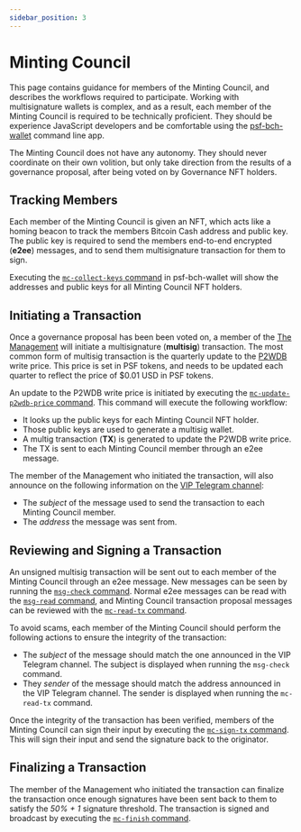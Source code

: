 ```yaml
---
sidebar_position: 3
---
```


# Minting Council
This page contains guidance for members of the Minting Council, and describes the workflows required to participate. Working with multisignature wallets is complex, and as a result, each member of the Minting Council is required to be technically proficient. They should be experience JavaScript developers and be comfortable using the [psf-bch-wallet](https://github.com/Permissionless-Software-Foundation/psf-bch-wallet) command line app.

The Minting Council does not have any autonomy. They should never coordinate on their own volition, but only take direction from the results of a governance proposal, after being voted on by Governance NFT holders.

## Tracking Members
Each member of the Minting Council is given an NFT, which acts like a homing beacon to track the members Bitcoin Cash address and public key. The public key is required to send the members end-to-end encrypted (**e2ee**) messages, and to send them multisignature transaction for them to sign.

Executing the [`mc-collect-keys` command](https://github.com/Permissionless-Software-Foundation/psf-bch-wallet#psf-bch-wallet-mc-collect-keys) in psf-bch-wallet will show the addresses and public keys for all Minting Council NFT holders.

## Initiating a Transaction
Once a governance proposal has been been voted on, a member of the [The Management](/governance#the-management) will initiate a multisignature (**multisig**) transaction. The most common form of multisig transaction is the quarterly update to the [P2WDB](https://p2wdb.com) write price. This price is set in PSF tokens, and needs to be updated each quarter to reflect the price of $0.01 USD in PSF tokens.

An update to the P2WDB write price is initiated by executing the [`mc-update-p2wdb-price` command](https://github.com/Permissionless-Software-Foundation/psf-bch-wallet#psf-bch-wallet-mc-update-p2wdb-price). This command will execute the following workflow:

- It looks up the public keys for each Minting Council NFT holder.
- Those public keys are used to generate a multisig wallet.
- A multig transaction (**TX**) is generated to update the P2WDB write price.
- The TX is sent to each Minting Council member through an e2ee message.

The member of the Management who initiated the transaction, will also announce on the following information on the [VIP Telegram channel](https://t.me/psf_vip):

- The *subject* of the message used to send the transaction to each Minting Council member.
- The *address* the message was sent from.

## Reviewing and Signing a Transaction
An unsigned multisig transaction will be sent out to each member of the Minting Council through an e2ee message. New messages can be seen by running the [`msg-check` command](https://github.com/Permissionless-Software-Foundation/psf-bch-wallet#psf-bch-wallet-msg-check). Normal e2ee messages can be read with the [`msg-read` command](https://github.com/Permissionless-Software-Foundation/psf-bch-wallet#psf-bch-wallet-msg-read), and Minting Council transaction proposal messages can be reviewed with the [`mc-read-tx` command](https://github.com/Permissionless-Software-Foundation/psf-bch-wallet#psf-bch-wallet-mc-read-tx).

To avoid scams, each member of the Minting Council should perform the following actions to ensure the integrity of the transaction:

- The *subject* of the message should match the one announced in the VIP Telegram channel. The subject is displayed when running the `msg-check` command.
- They *sender* of the message should match the address announced in the VIP Telegram channel. The sender is displayed when running the `mc-read-tx` command.

Once the integrity of the transaction has been verified, members of the Minting Council can sign their input by executing the [`mc-sign-tx` command](https://github.com/Permissionless-Software-Foundation/psf-bch-wallet#psf-bch-wallet-mc-sign-tx). This will sign their input and send the signature back to the originator.

## Finalizing a Transaction
The member of the Management who initiated the transaction can finalize the transaction once enough signatures have been sent back to them to satisfy the *50% + 1* signature threshold. The transaction is signed and broadcast by executing the [`mc-finish` command](https://github.com/Permissionless-Software-Foundation/psf-bch-wallet#psf-bch-wallet-mc-finish).
